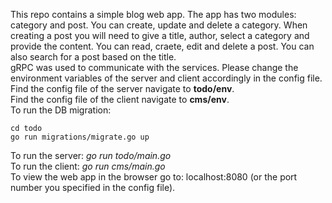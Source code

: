 This repo contains a simple blog web app. The app has two modules: category and post. 
You can create, update and delete a category. When creating a post you will need to give a title, author, select a category and provide the content.
You can read, craete, edit and delete a post.
You can also search for a post based on the title.  
gRPC was used to communicate with the services.
Please change the environment variables of the server and client accordingly in the config file.  
Find the config file of the server navigate to **todo/env**.  
Find the config file of the client navigate to **cms/env**.  
To run the DB migration:  
```
cd todo
go run migrations/migrate.go up
```
To run the server: *go run todo/main.go*  
To run the client: *go run cms/main.go*  
To view the web app in the browser go to: localhost:8080 (or the port number you specified in the config file).  
